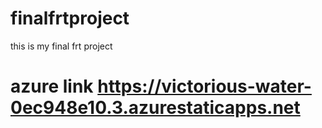 # finalfrtproject
this is my final frt project
# azure link https://victorious-water-0ec948e10.3.azurestaticapps.net
